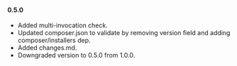 #### 0.5.0
* Added multi-invocation check.
* Updated composer.json to validate by removing version field and adding composer/installers dep.
* Added changes.md.
* Downgraded version to 0.5.0 from 1.0.0.